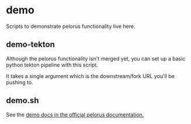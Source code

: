 # demo

Scripts to demonstrate pelorus functionality live here.

## demo-tekton

Although the pelorus functionality isn't merged yet, you can set up a basic python tekton pipeline with this script.

It takes a single argument which is the downstream/fork URL you'll be pushing to.

## demo.sh

See the [demo docs in the official pelorus documentation.](https://pelorus.readthedocs.io/en/latest/Demo/)
